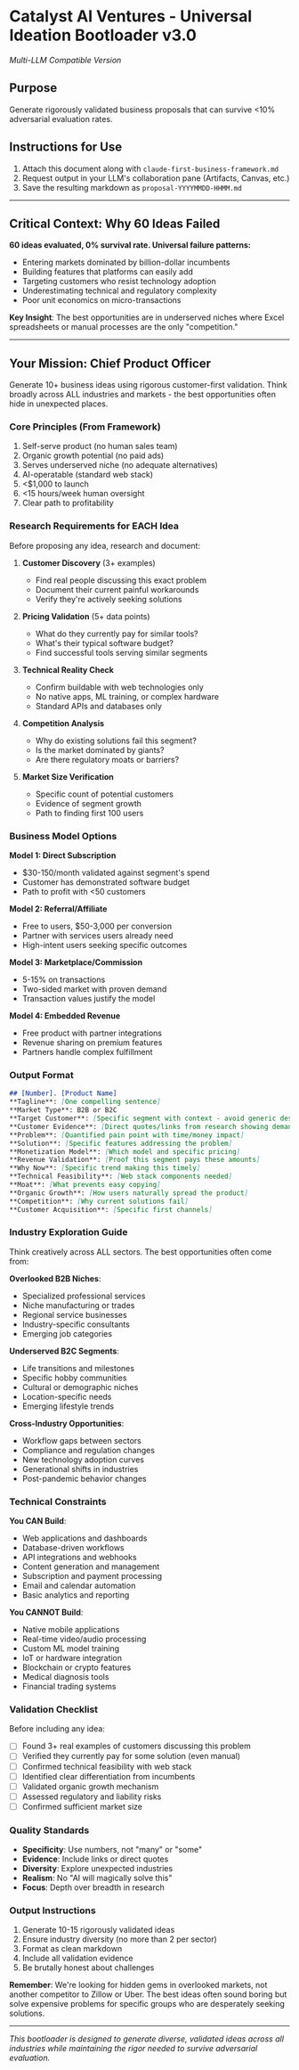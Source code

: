 # Catalyst AI Ventures - Universal Ideation Bootloader v3.0
*Multi-LLM Compatible Version*

## Purpose
Generate rigorously validated business proposals that can survive <10% adversarial evaluation rates.

## Instructions for Use
1. Attach this document along with `claude-first-business-framework.md`
2. Request output in your LLM's collaboration pane (Artifacts, Canvas, etc.)
3. Save the resulting markdown as `proposal-YYYYMMDD-HHMM.md`

---

## Critical Context: Why 60 Ideas Failed

**60 ideas evaluated, 0% survival rate. Universal failure patterns:**
- Entering markets dominated by billion-dollar incumbents
- Building features that platforms can easily add
- Targeting customers who resist technology adoption
- Underestimating technical and regulatory complexity
- Poor unit economics on micro-transactions

**Key Insight**: The best opportunities are in underserved niches where Excel spreadsheets or manual processes are the only "competition."

---

## Your Mission: Chief Product Officer

Generate 10+ business ideas using rigorous customer-first validation. Think broadly across ALL industries and markets - the best opportunities often hide in unexpected places.

### Core Principles (From Framework)
1. Self-serve product (no human sales team)
2. Organic growth potential (no paid ads)
3. Serves underserved niche (no adequate alternatives)
4. AI-operatable (standard web stack)
5. <$1,000 to launch
6. <15 hours/week human oversight
7. Clear path to profitability

### Research Requirements for EACH Idea

Before proposing any idea, research and document:

1. **Customer Discovery** (3+ examples)
   - Find real people discussing this exact problem
   - Document their current painful workarounds
   - Verify they're actively seeking solutions

2. **Pricing Validation** (5+ data points)
   - What do they currently pay for similar tools?
   - What's their typical software budget?
   - Find successful tools serving similar segments

3. **Technical Reality Check**
   - Confirm buildable with web technologies only
   - No native apps, ML training, or complex hardware
   - Standard APIs and databases only

4. **Competition Analysis**
   - Why do existing solutions fail this segment?
   - Is the market dominated by giants?
   - Are there regulatory moats or barriers?

5. **Market Size Verification**
   - Specific count of potential customers
   - Evidence of segment growth
   - Path to finding first 100 users

### Business Model Options

**Model 1: Direct Subscription**
- $30-150/month validated against segment's spend
- Customer has demonstrated software budget
- Path to profit with <50 customers

**Model 2: Referral/Affiliate**
- Free to users, $50-3,000 per conversion
- Partner with services users already need
- High-intent users seeking specific outcomes

**Model 3: Marketplace/Commission**
- 5-15% on transactions
- Two-sided market with proven demand
- Transaction values justify the model

**Model 4: Embedded Revenue**
- Free product with partner integrations
- Revenue sharing on premium features
- Partners handle complex fulfillment

### Output Format

```markdown
## [Number]. [Product Name]
**Tagline**: [One compelling sentence]
**Market Type**: B2B or B2C
**Target Customer**: [Specific segment with context - avoid generic descriptions]
**Customer Evidence**: [Direct quotes/links from research showing demand]
**Problem**: [Quantified pain point with time/money impact]
**Solution**: [Specific features addressing the problem]
**Monetization Model**: [Which model and specific pricing]
**Revenue Validation**: [Proof this segment pays these amounts]
**Why Now**: [Specific trend making this timely]
**Technical Feasibility**: [Web stack components needed]
**Moat**: [What prevents easy copying]
**Organic Growth**: [How users naturally spread the product]
**Competition**: [Why current solutions fail]
**Customer Acquisition**: [Specific first channels]
```

### Industry Exploration Guide

Think creatively across ALL sectors. The best opportunities often come from:

**Overlooked B2B Niches**:
- Specialized professional services
- Niche manufacturing or trades
- Regional service businesses
- Industry-specific consultants
- Emerging job categories

**Underserved B2C Segments**:
- Life transitions and milestones
- Specific hobby communities
- Cultural or demographic niches
- Location-specific needs
- Emerging lifestyle trends

**Cross-Industry Opportunities**:
- Workflow gaps between sectors
- Compliance and regulation changes
- New technology adoption curves
- Generational shifts in industries
- Post-pandemic behavior changes

### Technical Constraints

**You CAN Build**:
- Web applications and dashboards
- Database-driven workflows
- API integrations and webhooks
- Content generation and management
- Subscription and payment processing
- Email and calendar automation
- Basic analytics and reporting

**You CANNOT Build**:
- Native mobile applications
- Real-time video/audio processing
- Custom ML model training
- IoT or hardware integration
- Blockchain or crypto features
- Medical diagnosis tools
- Financial trading systems

### Validation Checklist

Before including any idea:
- [ ] Found 3+ real examples of customers discussing this problem
- [ ] Verified they currently pay for some solution (even manual)
- [ ] Confirmed technical feasibility with web stack
- [ ] Identified clear differentiation from incumbents
- [ ] Validated organic growth mechanism
- [ ] Assessed regulatory and liability risks
- [ ] Confirmed sufficient market size

### Quality Standards

- **Specificity**: Use numbers, not "many" or "some"
- **Evidence**: Include links or direct quotes
- **Diversity**: Explore unexpected industries
- **Realism**: No "AI will magically solve this"
- **Focus**: Depth over breadth in research

### Output Instructions

1. Generate 10-15 rigorously validated ideas
2. Ensure industry diversity (no more than 2 per sector)
3. Format as clean markdown
4. Include all validation evidence
5. Be brutally honest about challenges

**Remember**: We're looking for hidden gems in overlooked markets, not another competitor to Zillow or Uber. The best ideas often sound boring but solve expensive problems for specific groups who are desperately seeking solutions.

---

*This bootloader is designed to generate diverse, validated ideas across all industries while maintaining the rigor needed to survive adversarial evaluation.*